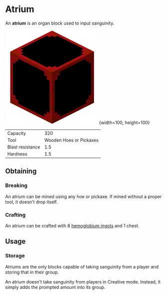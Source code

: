 # Atrium

An **atrium** is an organ block used to input sanguinity.

![Atrium](./atrium.png){width=100, height=100}

|                  |                         |
| ---------------- | ----------------------- |
| Capacity         | 320                     |
| Tool             | Wooden Hoes or Pickaxes |
| Blast resistance | 1.5                     |
| Hardness         | 1.5                     |

## Obtaining

### Breaking

An atrium can be mined using any hoe or pickaxe. If mined without a proper tool, it doesn't drop itself.

### Crafting

An atrium can be crafted with 8 [hemoglobium ingots](../misc-items/#hemoglobium-ingot) and 1 chest.

## Usage

### Storage

Atriums are the only blocks capable of taking sanguinity from a player and storing that in their group.

An atrium doesn't take sanguinity from players in Creative mode. Instead, it simply adds the prompted amount into its group.
